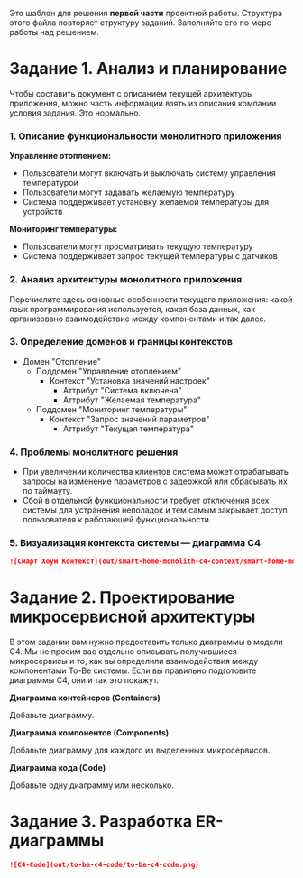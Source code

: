 Это шаблон для решения **первой части** проектной работы. Структура этого файла повторяет структуру заданий. Заполняйте его по мере работы над решением.

# Задание 1. Анализ и планирование

Чтобы составить документ с описанием текущей архитектуры приложения, можно часть информации взять из описания компании условия задания. Это нормально.

### 1. Описание функциональности монолитного приложения

**Управление отоплением:**

- Пользователи могут включать и выключать систему управления температурой
- Пользователи могут задавать желаемую температуру
- Система поддерживает установку желаемой температуры для устройств

**Мониторинг температуры:**

- Пользователи могут просматривать текущую температуру
- Система поддерживает запрос текущей температуры с датчиков

### 2. Анализ архитектуры монолитного приложения

Перечислите здесь основные особенности текущего приложения: какой язык программирования используется, какая база данных, как организовано взаимодействие между компонентами и так далее.

### 3. Определение доменов и границы контекстов

- Домен "Отопление"
  - Поддомен "Управление отоплением"
    - Контекст "Установка значений настроек"
      - Аттрибут "Система включена"
      - Аттрибут "Желаемая температура"
  - Поддомен "Мониторинг температуры"
    - Контекст "Запрос значений параметров"
      - Аттрибут "Текущая температура"

### **4. Проблемы монолитного решения**

- При увеличении количества клиентов система может отрабатывать запросы на изменение параметров с задержкой или сбрасывать их по таймауту.
- Сбой в отдельной функциональности требует отключения всех системы для устранения неполадок и тем самым закрывает доступ пользователя к работающей функциональности.

### 5. Визуализация контекста системы — диаграмма С4

```markdown
![Смарт Хоум Контекст](out/smart-home-monolith-c4-context/smart-home-monolith-c4-context.png)
```

# Задание 2. Проектирование микросервисной архитектуры

В этом задании вам нужно предоставить только диаграммы в модели C4. Мы не просим вас отдельно описывать получившиеся микросервисы и то, как вы определили взаимодействия между компонентами To-Be системы. Если вы правильно подготовите диаграммы C4, они и так это покажут.

**Диаграмма контейнеров (Containers)**

Добавьте диаграмму.

**Диаграмма компонентов (Components)**

Добавьте диаграмму для каждого из выделенных микросервисов.

**Диаграмма кода (Code)**

Добавьте одну диаграмму или несколько.

# Задание 3. Разработка ER-диаграммы

```markdown
![C4-Code](out/to-be-c4-code/to-be-c4-code.png)
```
